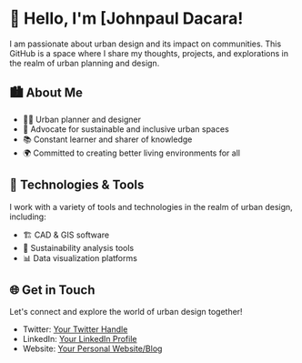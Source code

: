 # 👋 Hello, I'm [Johnpaul Dacara!

I am passionate about urban design and its impact on communities. This GitHub is a space where I share my thoughts, projects, and explorations in the realm of urban planning and design.

## 🏙️ About Me

- 👨‍💼 Urban planner and designer
- 🌱 Advocate for sustainable and inclusive urban spaces
- 📚 Constant learner and sharer of knowledge
- 🌍 Committed to creating better living environments for all

## 🔧 Technologies & Tools

I work with a variety of tools and technologies in the realm of urban design, including:
- 🏗️ CAD & GIS software
- 🌿 Sustainability analysis tools
- 📊 Data visualization platforms

## 🌐 Get in Touch

Let's connect and explore the world of urban design together!
- Twitter: [Your Twitter Handle](https://x.com/Professor_Koa?t=J4H-RsQWKl5O7l7i2ATCmA&s=09)
- LinkedIn: [Your LinkedIn Profile](https://www.linkedin.com/in/johnpaul-dacara-a8a63a191?utm_source=share&utm_campaign=share_via&utm_content=profile&utm_medium=android_app)
- Website: [Your Personal Website/Blog](https://www.yourwebsite.com)
